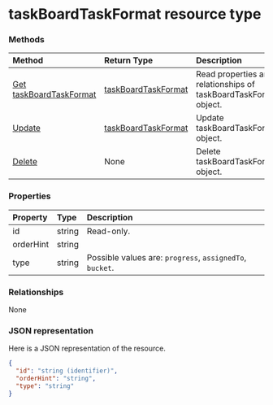 # taskBoardTaskFormat resource type




### Methods

| Method		   | Return Type	|Description|
|:---------------|:--------|:----------|
|[Get taskBoardTaskFormat](../api/taskboardtaskformat_get.md) | [taskBoardTaskFormat](taskboardtaskformat.md) |Read properties and relationships of taskBoardTaskFormat object.|
|[Update](../api/taskboardtaskformat_update.md) | [taskBoardTaskFormat](taskboardtaskformat.md)	|Update taskBoardTaskFormat object. |
|[Delete](../api/taskboardtaskformat_delete.md) | None |Delete taskBoardTaskFormat object. |

### Properties
| Property	   | Type	|Description|
|:---------------|:--------|:----------|
|id|string| Read-only.|
|orderHint|string||
|type|string| Possible values are: `progress`, `assignedTo`, `bucket`.|

### Relationships
None


### JSON representation

Here is a JSON representation of the resource.

<!-- {
  "blockType": "resource",
  "optionalProperties": [

  ],
  "@odata.type": "microsoft.graph.taskBoardTaskFormat"
}-->

```json
{
  "id": "string (identifier)",
  "orderHint": "string",
  "type": "string"
}

```

<!-- uuid: 8fcb5dbc-d5aa-4681-8e31-b001d5168d79
2015-10-25 14:57:30 UTC -->
<!-- {
  "type": "#page.annotation",
  "description": "taskBoardTaskFormat resource",
  "keywords": "",
  "section": "documentation",
  "tocPath": ""
}-->